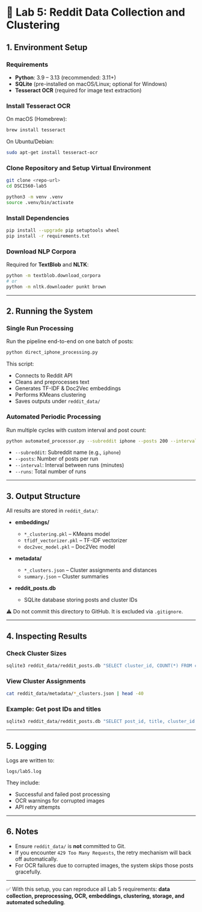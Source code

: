 # 📘 Lab 5: Reddit Data Collection and Clustering

## 1. Environment Setup

### Requirements
- **Python**: 3.9 – 3.13 (recommended: 3.11+)
- **SQLite** (pre-installed on macOS/Linux; optional for Windows)
- **Tesseract OCR** (required for image text extraction)

### Install Tesseract OCR
On macOS (Homebrew):
```bash
brew install tesseract
```

On Ubuntu/Debian:
```bash
sudo apt-get install tesseract-ocr
```

### Clone Repository and Setup Virtual Environment
```bash
git clone <repo-url>
cd DSCI560-lab5

python3 -m venv .venv
source .venv/bin/activate
```

### Install Dependencies
```bash
pip install --upgrade pip setuptools wheel
pip install -r requirements.txt
```

### Download NLP Corpora
Required for **TextBlob** and **NLTK**:
```bash
python -m textblob.download_corpora
# or
python -m nltk.downloader punkt brown
```

---

## 2. Running the System

### Single Run Processing
Run the pipeline end-to-end on one batch of posts:
```bash
python direct_iphone_processing.py
```

This script:
- Connects to Reddit API
- Cleans and preprocesses text
- Generates TF-IDF & Doc2Vec embeddings
- Performs KMeans clustering
- Saves outputs under `reddit_data/`

### Automated Periodic Processing
Run multiple cycles with custom interval and post count:
```bash
python automated_processor.py --subreddit iphone --posts 200 --interval 30 --runs 3
```
- `--subreddit`: Subreddit name (e.g., `iphone`)
- `--posts`: Number of posts per run
- `--interval`: Interval between runs (minutes)
- `--runs`: Total number of runs

---

## 3. Output Structure

All results are stored in `reddit_data/`:

- **embeddings/**  
  - `*_clustering.pkl` – KMeans model  
  - `tfidf_vectorizer.pkl` – TF-IDF vectorizer  
  - `doc2vec_model.pkl` – Doc2Vec model  

- **metadata/**  
  - `*_clusters.json` – Cluster assignments and distances  
  - `summary.json` – Cluster summaries  

- **reddit_posts.db**  
  - SQLite database storing posts and cluster IDs  

⚠️ Do not commit this directory to GitHub. It is excluded via `.gitignore`.

---

## 4. Inspecting Results

### Check Cluster Sizes
```bash
sqlite3 reddit_data/reddit_posts.db "SELECT cluster_id, COUNT(*) FROM clusters GROUP BY cluster_id;"
```

### View Cluster Assignments
```bash
cat reddit_data/metadata/*_clusters.json | head -40
```

### Example: Get post IDs and titles
```bash
sqlite3 reddit_data/reddit_posts.db "SELECT post_id, title, cluster_id FROM posts LIMIT 10;"
```

---

## 5. Logging

Logs are written to:
```
logs/lab5.log
```

They include:
- Successful and failed post processing
- OCR warnings for corrupted images
- API retry attempts  

---

## 6. Notes

- Ensure `reddit_data/` is **not** committed to Git.  
- If you encounter `429 Too Many Requests`, the retry mechanism will back off automatically.  
- For OCR failures due to corrupted images, the system skips those posts gracefully.  

---

✅ With this setup, you can reproduce all Lab 5 requirements: **data collection, preprocessing, OCR, embeddings, clustering, storage, and automated scheduling**.
